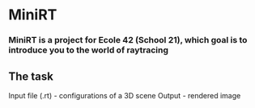 # MiniRT

### MiniRT is a project for Ecole 42 (School 21), which goal is to introduce you to the world of raytracing 

## The task

Input file (.rt) - configurations of a 3D scene
Output - rendered image



